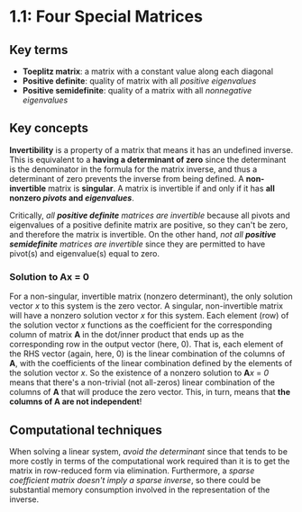 # 1.1: Four Special Matrices
## Key terms
- **Toeplitz matrix**: a matrix with a constant value along each diagonal
- **Positive definite**: quality of matrix with all *positive eigenvalues*
- **Positive semidefinite**: quality of a matrix with all *nonnegative eigenvalues*

## Key concepts
**Invertibility** is a property of a matrix that means it has an undefined 
inverse. This is equivalent to a **having a determinant of zero** since the 
determinant is the denominator in the formula for the matrix inverse, and thus 
a determinant of zero prevents the inverse from being defined.
A **non-invertible** matrix is **singular**. A matrix is invertible if and 
only if it has **all nonzero *pivots* and *eigenvalues***.

Critically, *all **positive definite** matrices are invertible* because 
all pivots and eigenvalues of a positive definite matrix are positive, so 
they can't be zero, and therefore the matrix is invertible. On the other hand, 
*not all **positive semidefinite** matrices are invertible* since they are 
permitted to have pivot(s) and eigenvalue(s) equal to zero.

### Solution to Ax = 0
For a non-singular, invertible matrix (nonzero determinant), the only solution 
vector *x* to this system is the zero vector. A singular, non-invertible matrix 
will have a nonzero solution vector *x* for this system. Each element (row) 
of the solution vector *x* functions as the coefficient for the corresponding 
column of matrix **A** in the dot/inner product that ends up as the 
corresponding row in the output vector (here, 0). That is, each element of the 
RHS vector (again, here, 0) is the linear combination of the columns of **A**, 
with the coefficients of the linear combination defined by the elements of the 
solution vector *x*. So the existence of a nonzero solution to **A***x* = *0* 
means that there's a non-trivial (not all-zeros) linear combination of the 
columns of **A** that will produce the zero vector. This, in turn, means 
that **the columns of A are not independent**! 

## Computational techniques
When solving a linear system, *avoid the determinant* since that 
tends to be more costly in terms of the computational work required than it 
is to get the matrix in row-reduced form via elimination. Furthermore, a 
*sparse coefficient matrix doesn't imply a sparse inverse*, so there could be 
substantial memory consumption involved in the representation of the inverse.
